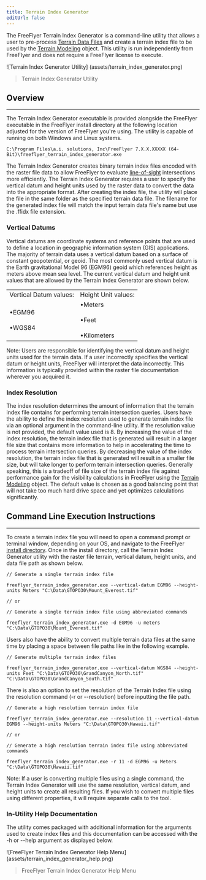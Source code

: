 ```yaml
---
title: Terrain Index Generator
editUrl: false
---
```


The FreeFlyer Terrain Index Generator is a command-line utility that allows a user to pre-process [Terrain Data Files](/notes/docs/terrain-modeling/terrain-data-files) and create a terrain index file to be used by the [Terrain Modeling](/notes/docs/terrain-modeling/terrain-modeling) object. This utility is run independently from FreeFlyer and does not require a FreeFlyer license to execute.

!\[Terrain Index Generator Utility] (assets/terrain\_index\_generator.png)

> Terrain Index Generator Utility

## Overview

***

The Terrain Index Generator executable is provided alongside the FreeFlyer executable in the FreeFlyer install directory at the following location adjusted for the version of FreeFlyer you're using. The utility is capable of running on both Windows and Linux systems.

```
C:\Program Files\a.i. solutions, Inc\FreeFlyer 7.X.X.XXXXX (64-Bit)\freeflyer_terrain_index_generator.exe
```

The Terrain Index Generator creates binary terrain index files encoded with the raster file data to allow FreeFlyer to evaluate [line-of-sight](https://ai-solutions.com/_help_Files/lineofsightcalculators.htm) intersections more efficiently. The Terrain Index Generator requires a user to specify the vertical datum and height units used by the raster data to convert the data into the appropriate format. After creating the index file, the utility will place the file in the same folder as the specified terrain data file. The filename for the generated index file will match the input terrain data file's name but use the .ffidx file extension.

### Vertical Datums

Vertical datums are coordinate systems and reference points that are used to define a location in geographic information system (GIS) applications. The majority of terrain data uses a vertical datum based on a surface of constant geopotential, or geoid. The most commonly used vertical datum is the Earth gravitational Model 96 (EGM96) geoid which references height as meters above mean sea level. The current vertical datum and height unit values that are allowed by the Terrain Index Generator are shown below.

|                        |                                             |
| ---------------------- | ------------------------------------------- |
| Vertical Datum values: | Height Unit values:                         |
| •EGM96<br/><br/>•WGS84 | •Meters<br/><br/>•Feet<br/><br/>•Kilometers |

Note: Users are responsible for identifying the vertical datum and height units used for the terrain data. If a user incorrectly specifies the vertical datum or height units, FreeFlyer will interpret the data incorrectly. This information is typically provided within the raster file documentation wherever you acquired it.

### Index Resolution

The index resolution determines the amount of information that the terrain index file contains for performing terrain intersection queries. Users have the ability to define the index resolution used to generate terrain index file via an optional argument in the command-line utility. If the resolution value is not provided, the default value used is 8. By increasing the value of the index resolution, the terrain index file that is generated will result in a larger file size that contains more information to help in accelerating the time to process terrain intersection queries. By decreasing the value of the index resolution, the terrain index file that is generated will result in a smaller file size, but will take longer to perform terrain intersection queries. Generally speaking, this is a tradeoff of file size of the terrain index file against performance gain for the visibility calculations in FreeFlyer using the [Terrain Modeling](/notes/docs/terrain-modeling/terrain-modeling) object. The default value is chosen as a good balancing point that will not take too much hard drive space and yet optimizes calculations significantly.

## Command Line Execution Instructions

***

To create a terrain index file you will need to open a command prompt or terminal window, depending on your OS, and navigate to the FreeFlyer [install directory](https://ai-solutions.com/_help_Files/installing_freeflyer.htm). Once in the install directory, call the Terrain Index Generator utility with the raster file terrain, vertical datum, height units, and data file path as shown below.

```
// Generate a single terrain index file

freeflyer_terrain_index_generator.exe --vertical-datum EGM96 --height-units Meters "C:\Data\GTOPO30\Mount_Everest.tif"

// or

// Generate a single terrain index file using abbreviated commands

freeflyer_terrain_index_generator.exe -d EGM96 -u meters "C:\Data\GTOPO30\Mount_Everest.tif"
```

Users also have the ability to convert multiple terrain data files at the same time by placing a space between file paths like in the following example.

```
// Generate multiple terrain index files

freeflyer_terrain_index_generator.exe --vertical-datum WGS84 --height-units Feet "C:\Data\GTOPO30\GrandCanyon_North.tif" "C:\Data\GTOPO30\GrandCanyon_South.tif"
```

There is also an option to set the resolution of the Terrain Index file using the resolution command (-r or --resolution) before inputting the file path.

```
// Generate a high resolution terrain index file

freeflyer_terrain_index_generator.exe --resolution 11 --vertical-datum EGM96 --height-units Meters "C:\Data\GTOPO30\Hawaii.tif"

// or

// Generate a high resolution terrain index file using abbreviated commands

freeflyer_terrain_index_generator.exe -r 11 -d EGM96 -u Meters "C:\Data\GTOPO30\Hawaii.tif"
```

Note: If a user is converting multiple files using a single command, the Terrain Index Generator will use the same resolution, vertical datum, and height units to create all resulting files. If you wish to convert multiple files using different properties, it will require separate calls to the tool.

### In-Utility Help Documentation

The utility comes packaged with additional information for the arguments used to create index files and this documentation can be accessed with the -h or --help argument as displayed below.

!\[FreeFlyer Terrain Index Generator Help Menu] (assets/terrain\_index\_generator\_help.png)

> FreeFlyer Terrain Index Generator Help Menu
